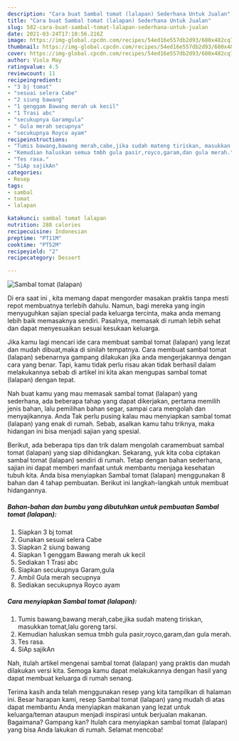 ```yaml
---
description: "Cara buat Sambal tomat (lalapan) Sederhana Untuk Jualan"
title: "Cara buat Sambal tomat (lalapan) Sederhana Untuk Jualan"
slug: 582-cara-buat-sambal-tomat-lalapan-sederhana-untuk-jualan
date: 2021-03-24T17:10:56.216Z
image: https://img-global.cpcdn.com/recipes/54ed16e557db2d93/680x482cq70/sambal-tomat-lalapan-foto-resep-utama.jpg
thumbnail: https://img-global.cpcdn.com/recipes/54ed16e557db2d93/680x482cq70/sambal-tomat-lalapan-foto-resep-utama.jpg
cover: https://img-global.cpcdn.com/recipes/54ed16e557db2d93/680x482cq70/sambal-tomat-lalapan-foto-resep-utama.jpg
author: Viola May
ratingvalue: 4.5
reviewcount: 11
recipeingredient:
- "3 bj tomat"
- "sesuai selera Cabe"
- "2 siung bawang"
- "1 genggam Bawang merah uk kecil"
- "1 Trasi abc"
- "secukupnya Garamgula"
- " Gula merah secupnya"
- "secukupnya Royco ayam"
recipeinstructions:
- "Tumis bawang,bawang merah,cabe,jika sudah mateng tiriskan, masukkan tomat,lalu goreng tarsi."
- "Kemudian haluskan semua tmbh gula pasir,royco,garam,dan gula merah."
- "Tes rasa."
- "SiAp sajikAn"
categories:
- Resep
tags:
- sambal
- tomat
- lalapan

katakunci: sambal tomat lalapan 
nutrition: 288 calories
recipecuisine: Indonesian
preptime: "PT11M"
cooktime: "PT52M"
recipeyield: "2"
recipecategory: Dessert

---
```



![Sambal tomat (lalapan)](https://img-global.cpcdn.com/recipes/54ed16e557db2d93/680x482cq70/sambal-tomat-lalapan-foto-resep-utama.jpg)

Di era  saat ini , kita memang dapat mengorder masakan praktis tanpa mesti repot membuatnya terlebih dahulu. Namun, bagi mereka yang ingin menyuguhkan sajian special pada keluarga tercinta, maka anda memang lebih baik memasaknya sendiri. Pasalnya, memasak di rumah lebih sehat dan dapat menyesuaikan sesuai kesukaan keluarga.

Jika kamu lagi mencari ide cara membuat sambal tomat (lalapan) yang lezat dan mudah dibuat,maka di sinilah tempatnya. Cara membuat sambal tomat (lalapan)  sebenarnya gampang dilakukan jika anda mengerjakannya dengan cara yang benar. Tapi, kamu tidak perlu risau akan tidak berhasil dalam melakukannya 
sebab di artikel ini kita akan mengupas sambal tomat (lalapan) dengan tepat.  



Nah buat kamu yang mau memasak sambal tomat (lalapan) yang sederhana, ada beberapa tahap yang dapat dikerjakan, pertama memilih jenis bahan, lalu pemilihan bahan segar, sampai cara mengolah dan menyajikannya. Anda Tak perlu pusing kalau mau menyiapkan sambal tomat (lalapan) yang enak di rumah. Sebab, asalkan kamu  tahu triknya, maka hidangan ini bisa menjadi sajian yang spesial.

Berikut, ada beberapa tips dan trik dalam mengolah caramembuat sambal tomat (lalapan) yang siap dihidangkan. Sekarang, yuk kita coba ciptakan sambal tomat (lalapan) sendiri di rumah. Tetap dengan bahan sederhana, sajian ini dapat memberi manfaat untuk membantu menjaga kesehatan tubuh kita. Anda bisa menyiapkan Sambal tomat (lalapan) menggunakan 8 bahan dan 4 tahap pembuatan. Berikut ini langkah-langkah untuk membuat hidangannya.

<!--inarticleads1-->

##### Bahan-bahan dan bumbu yang dibutuhkan untuk pembuatan Sambal tomat (lalapan):

1. Siapkan 3 bj tomat
1. Gunakan sesuai selera Cabe
1. Siapkan 2 siung bawang
1. Siapkan 1 genggam Bawang merah uk kecil
1. Sediakan 1 Trasi abc
1. Siapkan secukupnya Garam,gula
1. Ambil  Gula merah secupnya
1. Sediakan secukupnya Royco ayam




<!--inarticleads2-->

##### Cara menyiapkan Sambal tomat (lalapan):

1. Tumis bawang,bawang merah,cabe,jika sudah mateng tiriskan, masukkan tomat,lalu goreng tarsi.
1. Kemudian haluskan semua tmbh gula pasir,royco,garam,dan gula merah.
1. Tes rasa.
1. SiAp sajikAn




Nah, itulah artikel mengenai  sambal tomat (lalapan)  yang praktis dan mudah dilakukan versi kita. Semoga kamu dapat melakukannya dengan hasil yang dapat membuat keluarga di rumah senang. 

Terima kasih anda telah menggunakan resep yang kita tampilkan di halaman ini. Besar harapan kami, resep  Sambal tomat (lalapan) yang mudah di atas dapat membantu Anda menyiapkan makanan yang lezat untuk keluarga/teman ataupun menjadi inspirasi untuk berjualan makanan. Bagaimana? Gampang kan? Itulah cara menyiapkan sambal tomat (lalapan) yang bisa Anda lakukan di rumah. Selamat mencoba!

